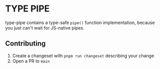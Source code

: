 # TYPE PIPE

type-pipe contains a type-safe `pipe()` function implementation, because you just can't wait for JS-native pipes.

## Contributing

1. Create a changeset with `pnpm run changeset` describing your change
2. Open a PR to `main`
